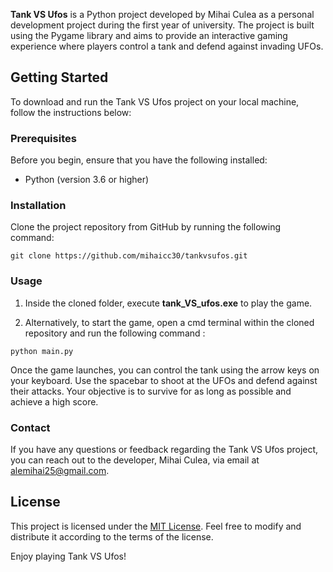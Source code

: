 
**Tank VS Ufos** is a Python project developed by Mihai Culea as a personal development project during the first year of university. The project is built using the Pygame library and aims to provide an interactive gaming experience where players control a tank and defend against invading UFOs.

## Getting Started

To download and run the Tank VS Ufos project on your local machine, follow the instructions below:

### Prerequisites

Before you begin, ensure that you have the following installed:

-   Python (version 3.6 or higher)

### Installation

Clone the project repository from GitHub by running the following command:
    
`git clone https://github.com/mihaicc30/tankvsufos.git` 
    
### Usage
1. Inside the cloned folder, execute **tank_VS_ufos.exe** to play the game.


2. Alternatively, to start the game, open a cmd terminal within the cloned repository and run the following command :

`python main.py` 

Once the game launches, you can control the tank using the arrow keys on your keyboard. Use the spacebar to shoot at the UFOs and defend against their attacks. Your objective is to survive for as long as possible and achieve a high score.

### Contact

If you have any questions or feedback regarding the Tank VS Ufos project, you can reach out to the developer, Mihai Culea, via email at [alemihai25@gmail.com](mailto:alemihai25@gmail.com).

## License

This project is licensed under the [MIT License](https://chat.openai.com/LICENSE). Feel free to modify and distribute it according to the terms of the license.

Enjoy playing Tank VS Ufos!